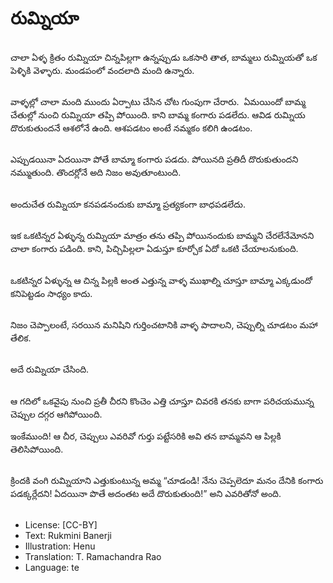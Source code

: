# రుమ్నియా

##
చాలా ఏళ్ళ క్రితం రుమ్నియా చిన్నపిల్లగా ఉన్నప్పుడు ఒకసారి తాత, బామ్మలు రుమ్నియతో ఒక పెళ్ళికి వెళ్ళారు. మండపంలో వందలాది మంది ఉన్నారు.

##
వాళ్ళల్లో చాలా మంది ముందు ఏర్పాటు చేసిన చోట గుంపుగా చేరారు.  ఏమయిందో బామ్మ చేతుల్లో నుంచి రుమ్నియా తప్పి పోయింది.  కాని బామ్మ కంగారు పడలేదు. ఆవిడ రుమ్నియ దొరుకుతుందనే ఆశలోనే ఉంది. ఆశపడటం అంటే నమ్మకం కలిగి ఉండటం. 

##
ఎప్పుడయినా ఏదయినా పోతే బామ్మా కంగారు పడదు. పోయినది ప్రతిదీ దొరుకుతుందని నమ్ముతుంది. తొందర్లోనే అది నిజం అవుతూంటుంది.

##
అందుచేత రుమ్నియా కనపడనందుకు బామ్మా ప్రత్యకంగా బాధపడలేదు. 

##
ఇక ఒకటిన్నర ఏళ్ళున్న రుమ్నియా మాత్రం తను తప్పి పోయినందుకు బామ్మని చేరలేనేమోనని చాలా కంగారు పడింది. కాని, పిచ్చిపిల్లలా ఏడుస్తూ కూర్చోక ఏదో ఒకటి చేయాలనుకుంది. 

##
ఒకటిన్నర ఏళ్ళున్న ఆ చిన్న పిల్లకి అంత ఎత్తున్న వాళ్ళ ముఖాల్ని చూస్తూ బామ్మా ఎక్కడుందో కనిపెట్టడం సాధ్యం కాదు. 

##
నిజం చెప్పాలంటే, సరయిన మనిషిని గుర్తించటానికి వాళ్ళ పాదాలని, చెప్పుల్ని చూడటం మహా తేలిక.  

##
అదే రుమ్నియా చేసింది.

##
ఆ గదిలో ఒకవైపు నుంచి ప్రతీ చీరని కొంచెం ఎత్తి చూస్తూ చివరకి తనకు బాగా పరిచయమున్న చెప్పుల దగ్గర ఆగిపోయింది. 

ఇంకేముంది! ఆ చీర, చెప్పులు ఎవరివో గుర్తు పట్టేసరికి అవి తన బామ్మవని ఆ పిల్లకి తెలిసిపోయింది. 

##
క్రిందకి వంగి రుమ్నియాని ఎత్తుకుంటున్న అమ్మ “చూడండి! నేను చెప్పలెదూ మనం దేనికి కంగారు పడక్కర్లేదని! ఏదయినా పొతే అదంతట అదే దొరుకుతుంది!” అని ఎవరితోనో అంది. 

##
* License: [CC-BY]
* Text: Rukmini Banerji
* Illustration: Henu
* Translation: T. Ramachandra Rao
* Language: te
